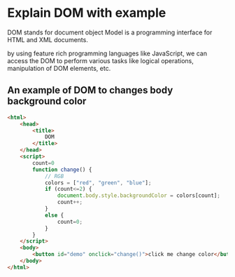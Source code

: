 # Explain DOM with example

DOM stands for document object Model is a programming interface for HTML and XML documents.

by using feature rich programming languages like JavaScript, we can access the DOM to perform various tasks like logical operations, manipulation of DOM elements, etc.

## An example of DOM to changes body background color

```html
<html>
    <head>
        <title>
            DOM
        </title>
    </head>
    <script>
        count=0
        function change() {
            // RGB
            colors = ["red", "green", "blue"];
            if (count<=2) {
                document.body.style.backgroundColor = colors[count];
                count++;
            }
            else {
                count=0;
            }
        }
    </script>
    <body>
        <button id="demo" onclick="change()">click me change color</button>
    </body>
</html>
```
